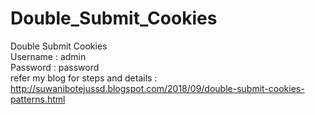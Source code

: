 # Double_Submit_Cookies
Double Submit Cookies<br>
Username : admin<br>
Password : password<br>
refer my blog for steps and details : http://suwanibotejussd.blogspot.com/2018/09/double-submit-cookies-patterns.html
